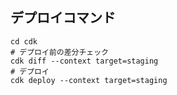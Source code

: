 ## デプロイコマンド

```shell
cd cdk
# デプロイ前の差分チェック
cdk diff --context target=staging
# デプロイ
cdk deploy --context target=staging
```